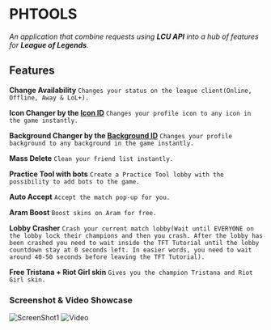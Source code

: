 # PHTOOLS
*An application that combine requests using **LCU API** into a hub of features for **League of Legends**.*

## Features
**Change Availability**
```Changes your status on the league client(Online, Offline, Away & LoL+).```

**Icon Changer by the [Icon ID](https://raw.communitydragon.org/latest/plugins/rcp-be-lol-game-data/global/default/v1/profile-icons/)**
```Changes your profile icon to any icon in the game instantly.```

**Background Changer by the [Background ID](https://raw.communitydragon.org/latest/plugins/rcp-be-lol-game-data/global/default/v1/champion-splashes/)**
```Changes your profile background to any background in the game instantly.```

**Mass Delete**
```Clean your friend list instantly.```
        
**Practice Tool with bots**
```Create a Practice Tool lobby with the possibility to add bots to the game.```

**Auto Accept**
```Accept the match pop-up for you.```

**Aram Boost**
```Boost skins on Aram for free.```

**Lobby Crasher**
```Crash your current match lobby(Wait until EVERYONE on the lobby lock their champions and then you crash. After the lobby has been crashed you need to wait inside the TFT Tutorial until the lobby countdown stay at 0 seconds left. In easier words, you need to wait around 40-50 seconds before leaving the TFT Tutorial).```

**Free Tristana + Riot Girl skin**
```Gives you the champion Tristana and Riot Girl skin.```

### Screenshot & Video Showcase
![ScreenShot1](https://i.imgur.com/7cTsbBJ.png)
![Video](https://youtu.be/e0pV9hGkOKU)



